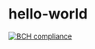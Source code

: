 # hello-world
[![BCH compliance](https://bettercodehub.com/edge/badge/sdprashant22/hello-world?branch=master)](https://bettercodehub.com/)
